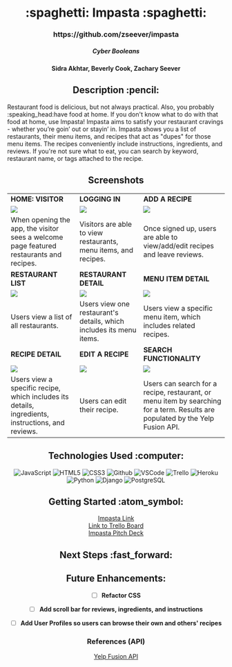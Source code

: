 <div align ="center">
<h1>:spaghetti: Impasta :spaghetti:</h1>
<h3>https://github.com/zseever/impasta</h3>
<h5>Cyber Booleans</h5>
<h4>Sidra Akhtar, Beverly Cook, Zachary Seever</h4>

</div>

<div align = center><h2>Description :pencil:</h2></div>
Restaurant food is delicious, but not always practical. Also, you probably :speaking_head:have food at home. If you don't know what to do with that food at home, use Impasta! Impasta aims to satisfy your restaurant cravings - whether you’re goin’ out or stayin’ in. Impasta shows you a list of restaurants, their menu items, and recipes that act as "dupes" for those menu items. The recipes conveniently include instructions, ingredients, and reviews. If you're not sure what to eat, you can search by keyword, restaurant name, or tags attached to the recipe.

<div align = center><h2>Screenshots</h2><div>

|  |  |  |
|---|---|---|
| **HOME: VISITOR** | **LOGGING IN** | **ADD A RECIPE** |
| <img src="https://i.imgur.com/1anOwrL.jpg"> | <img src="https://i.imgur.com/D94PH6c.png"> | <img src="https://i.imgur.com/tBxdgIl.png"> |
| When opening the app, the visitor sees a welcome page featured restaurants and recipes. | Visitors are able to view restaurants, menu items, and recipes. | Once signed up, users are able to view/add/edit recipes and leave reviews. |
| **RESTAURANT LIST** | **RESTAURANT DETAIL** | **MENU ITEM DETAIL** |
| <img src="https://i.imgur.com/5ms6T5m.jpg"> | <img src="https://i.imgur.com/nBquvAB.png"> | <img src="https://i.imgur.com/dG9Rhqc.png"> |
| Users view a list of all restaurants. | Users view one restaurant's details, which includes its menu items. | Users view a specific menu item, which includes related recipes. |
| **RECIPE DETAIL** | **EDIT A RECIPE** | **SEARCH FUNCTIONALITY** |
| <img src="https://i.imgur.com/UDfDVZe.png"> | <img src="https://i.imgur.com/kcvVux7.png"> | <img src="https://i.imgur.com/T5f3TwY.png"><br> |
| Users view a specific recipe, which includes its details, ingredients, instructions, and reviews. | Users can edit their recipe. | Users can search for a recipe, restaurant, or menu item by searching for a term. Results are populated by the Yelp Fusion API. |


<div align = center><h2>Technologies Used :computer:</h2></div>

![JavaScript](https://img.shields.io/badge/-JavaScript-333?style=flat&logo=javascript)
![HTML5](https://img.shields.io/badge/-HTML5-333?style=flat&logo=html5)
![CSS3](https://img.shields.io/badge/-CSS-333?style=flat&logo=css3)
![Github](https://img.shields.io/badge/-GitHub-333?style=flat&logo=github)
![VSCode](https://img.shields.io/badge/-VS_Code-333?style=flat&logo=visualstudio)
![Trello](https://img.shields.io/badge/-Trello-333?style=flat&logo=trello)
![Heroku](https://img.shields.io/badge/-Heroku-333?style=flat&logo=heroku)
![Python](https://img.shields.io/badge/-Python-05122A?style=flat&logo=python)
![Django](https://img.shields.io/badge/-Django-05122A?style=flat&logo=django)
![PostgreSQL](https://img.shields.io/badge/-PostgreSQL-05122A?style=flat&logo=postgresql)


<div align = center><h2>Getting Started :atom_symbol:</h2></div>

[Impasta Link](https://impasta-p3.herokuapp.com/)<br>
[Link to Trello Board](https://trello.com/b/nNc6OQAq/p3)<br>
[Impasta Pitch Deck](https://docs.google.com/presentation/d/1dgsYbuYMJiN5t90K81Bh1uxw5GJklvUIlZvxG-dPj9U/edit#slide=id.g1435ef5f901_0_66)<br>


<div align = center><h2>Next Steps :fast_forward:</h2></div>

## Future Enhancements:

- [ ] **Refactor CSS**

- [ ] **Add scroll bar for reviews, ingredients, and instructions**

- [ ] **Add User Profiles so users can browse their own and others' recipes**


### References (API)

[Yelp Fusion API](https://fusion.yelp.com/)

</div>
